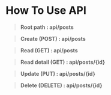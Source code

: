 # How To Use API #

**<blockquote>Root path : api/posts</blockquote>**
**<blockquote>Create (POST) : api/posts</blockquote>**
**<blockquote>Read (GET) : api/posts</blockquote>**
**<blockquote>Read detail (GET) : api/posts/{id}</blockquote>**
**<blockquote>Update (PUT) : api/posts/{id}</blockquote>**
**<blockquote>Delete (DELETE) : api/posts/{id}</blockquote>**
